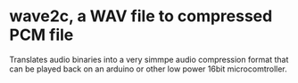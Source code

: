 wave2c, a WAV file to compressed PCM file 
=========================================

Translates audio binaries into a very simmpe audio compression format that can be played back on an arduino or other low power 16bit microcomtroller.




